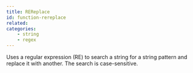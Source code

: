 ```yaml
---
title: REReplace
id: function-rereplace
related:
categories:
    - string
    - regex
---
```


Uses a regular expression (RE) to search a string for a string
pattern and replace it with another. The search is
case-sensitive.